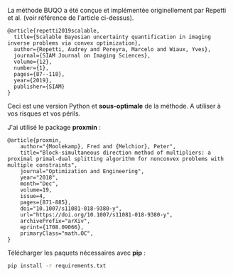 La méthode BUQO a été conçue et implémentée originellement par Repetti et al. (voir référence de l'article ci-dessus).

```
@article{repetti2019scalable,
  title={Scalable Bayesian uncertainty quantification in imaging inverse problems via convex optimization},
  author={Repetti, Audrey and Pereyra, Marcelo and Wiaux, Yves},
  journal={SIAM Journal on Imaging Sciences},
  volume={12},
  number={1},
  pages={87--118},
  year={2019},
  publisher={SIAM}
}
```

Ceci est une version Python et **sous-optimale** de la méthode. A utiliser à vos risques et vos périls.

J'ai utilisé le package **proxmin** :

```
@article{proxmin,
    author="{Moolekamp}, Fred and {Melchior}, Peter",
    title="Block-simultaneous direction method of multipliers: a proximal primal-dual splitting algorithm for nonconvex problems with multiple constraints",
    journal="Optimization and Engineering",
    year="2018",
    month="Dec",
    volume=19,
    issue=4,
    pages={871-885},
    doi="10.1007/s11081-018-9380-y",
    url="https://doi.org/10.1007/s11081-018-9380-y",
    archivePrefix="arXiv",
    eprint={1708.09066},
    primaryClass="math.OC",
}
```

Télécharger les paquets nécessaires avec **pip** :

```bash
pip install -r requirements.txt
```

